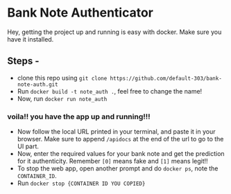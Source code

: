 # Bank Note Authenticator

Hey, getting the project up and running is easy with docker. Make sure you have it installed.

## Steps -

- clone this repo using `git clone https://github.com/default-303/bank-note-auth.git`
- Run `docker build -t note_auth .`, feel free to change the name!
- Now, run `docker run note_auth`

### voila!! you have the app up and running!!!

- Now follow the local URL printed in your terminal, and paste it in your browser. Make sure to append `/apidocs` at the end of the url to go to the UI part.
- Now, enter the required values for your bank note and get the prediction for it authenticity. Remember `[0]` means fake and `[1]` means legit!!
- To stop the web app, open another prompt and do `docker ps`, note the `CONTAINER_ID`.
- Run `docker stop {CONTAINER ID YOU COPIED}`
